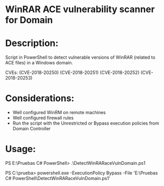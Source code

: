 # WinRAR ACE vulnerability scanner for Domain

# Description: 

Script in PowerShell to detect vulnerable versions of WinRAR (related to ACE files) in a Windows domain.

CVEs: (CVE-2018-20250) (CVE-2018-20251) (CVE-2018-20252) (CVE-2018-20253)

# Considerations:

- Well configured WinRM on remote machines
- Well configured firewall rules
- Run the script with the Unrestricted or Bypass execution policies from Domain Controller


# Usage: 

 PS E:\Pruebas C# PowerShell> .\DetectWinRARaceVulnDomain.ps1

 PS C:\prueba> powershell.exe -ExecutionPolicy Bypass -File 'E:\Pruebas C# PowerShell\DetectWinRARaceVulnDomain.ps1'
